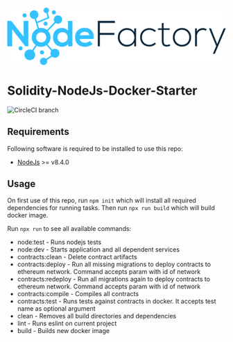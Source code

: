 ![NodeFactory](banner.png)

# Solidity-NodeJs-Docker-Starter
![CircleCI branch](https://img.shields.io/circleci/project/github/NodeFactoryIo/solidity-node-docker-starter/master.svg)

## Requirements

Following software is required to be installed to use this repo:
 * [NodeJs](https://nodejs.org/en/) >= v8.4.0

## Usage

On first use of this repo, run `npm init` which will install
all required dependencies for running tasks. Then run `npx run build` which will
build docker image.

Run `npx run` to see all available commands:
- node:test                       - Runs nodejs tests
- node:dev                        - Starts application and all dependent services
- contracts:clean                 - Delete contract artifacts
- contracts:deploy                - Run all missing migrations to deploy contracts to ethereum network. Command accepts param with id of network
- contracts:redeploy              - Run all migrations again to deploy contracts to ethereum network. Command accepts param with id of network
- contracts:compile               - Compiles all contracts
- contracts:test                  - Runs tests against contracts in docker. It accepts test name as optional argument
- clean                           - Removes all build directories and dependencies
- lint                            - Runs eslint on current project
- build                           - Builds new docker image
